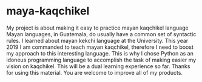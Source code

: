 # maya-kaqchikel
My project is about making it easy to practice mayan kaqchikel language
Mayan languages, in Guatemala, do usually have a common set of syntactic rules.
I learned about mayan kekchi language at the University.
This year 2019 I am commanded to teach mayan kaqchikel, therefore I need to boost my approach to this interesting language.
This is why I chose Python as an idoneus programming language to accomplish the task of making easier my vision on kaqchikel.
This will be a dual learning experience so far.
Thanks for using this material.
You are welcome to improve all of my products.

